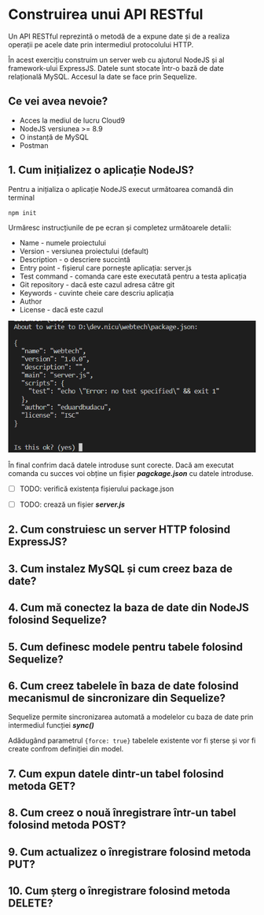 # Construirea unui API RESTful

Un API RESTful reprezintă o metodă de a expune date și de a realiza operații pe acele date prin intermediul protocolului HTTP.

În acest exercițiu construim un server web cu ajutorul NodeJS și al framework-ului ExpressJS. Datele sunt stocate într-o bază de date relațională MySQL. Accesul la date se face prin Sequelize.

## Ce vei avea nevoie?

* Acces la mediul de lucru Cloud9
* NodeJS versiunea >= 8.9
* O instanță de MySQL
* Postman

## 1. Cum inițializez o aplicație NodeJS?

Pentru a inițializa o aplicație NodeJS execut următoarea comandă din terminal

```bash
npm init
```
Urmăresc instrucțiunile de pe ecran și completez următoarele detalii:
* Name - numele proiectului
* Version - versiunea proiectului (default)
* Description - o descriere succintă
* Entry point - fișierul care pornește aplicația: server.js
* Test command - comanda care este executată pentru a testa aplicația
* Git repository - dacă este cazul adresa către git
* Keywords - cuvinte cheie care descriu aplicația
* Author
* License - dacă este cazul

![npm init](./docs/00101-npm-init.png)

În final confrim dacă datele introduse sunt corecte. Dacă am executat comanda cu succes voi obține un fișier ***pagckage.json*** cu datele introduse.

- [ ] TODO: verifică existența fișierului package.json
- [ ] TODO: crează un fișier ***server.js***


## 2. Cum construiesc un server HTTP folosind ExpressJS?

## 3. Cum instalez MySQL și cum creez baza de date?

## 4. Cum mă conectez la baza de date din NodeJS folosind Sequelize?

## 5. Cum definesc modele pentru tabele folosind Sequelize?

## 6. Cum creez tabelele în baza de date folosind mecanismul de sincronizare din Sequelize?

Sequelize permite sincronizarea automată a modelelor cu baza de date prin intermediul funcției ***sync()***

Adădugând parametrul ```{force: true}``` tabelele existente vor fi șterse și vor fi create confrom definiției din model.

## 7. Cum expun datele dintr-un tabel folosind metoda GET?

## 8. Cum creez o nouă înregistrare într-un tabel folosind metoda POST?

## 9. Cum actualizez o înregistrare folosind metoda PUT?

## 10. Cum șterg o înregistrare folosind metoda DELETE?

